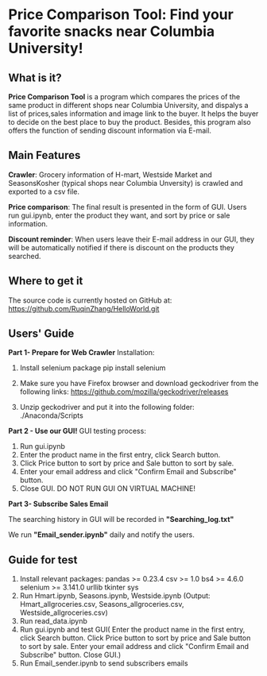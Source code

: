# Price Comparison Tool: Find your favorite snacks near Columbia University!
## What is it?

**Price Comparison Tool** is a program which compares the prices of the same product
in different shops near Columbia University, and dispalys a list of prices,sales information and image link to the buyer. It helps the buyer to decide on the best place to buy the product. Besides, this program also offers the function of sending discount information via E-mail.


## Main Features

**Crawler**: Grocery information of H-mart, Westside Market and SeasonsKosher (typical shops near Columbia Unversity) is crawled and exported to a csv file.

**Price comparison**: 
The final result is presented in the form of GUI. Users run gui.ipynb, enter the product they want, and sort by price or sale information.

**Discount reminder**: When users leave their E-mail address in our GUI, they will be automatically notified if there is discount on the products they searched.

## Where to get it
The source code is currently hosted on GitHub at: https://github.com/RuqinZhang/HelloWorld.git


## Users' Guide

**Part 1- Prepare for Web Crawler**
Installation:

1. Install selenium package
pip install selenium

2. Make sure you have Firefox browser and download geckodriver from the following links:
https://github.com/mozilla/geckodriver/releases

3. Unzip geckodriver and put it into the following folder:
./Anaconda/Scripts

**Part 2 - Use our GUI!**
  GUI testing process:
1. Run gui.ipynb
2. Enter the product name in the first entry, click Search button.
3. Click Price button to sort by price and Sale button to sort by sale.
4. Enter your email address and click "Confirm Email and Subscribe" button.
5. Close GUI. 
DO NOT RUN GUI ON VIRTUAL MACHINE!

**Part 3- Subscribe Sales Email**

The searching history in GUI will be recorded in **"Searching_log.txt"**

We run **"Email_sender.ipynb"** daily and notify the users. 

## Guide for test
1. Install relevant packages:
pandas >= 0.23.4
csv >= 1.0
bs4 >= 4.6.0
selenium >= 3.141.0
urllib
tkinter
sys
2. Run Hmart.ipynb, Seasons.ipynb, Westside.ipynb
(Output: Hmart_allgroceries.csv, Seasons_allgroceries.csv, Westside_allgroceries.csv)
3. Run read_data.ipynb 
4. Run gui.ipynb and test GUI( Enter the product name in the first entry, click Search button.
 Click Price button to sort by price and Sale button to sort by sale.  Enter your email address and click "Confirm Email and Subscribe" button.  Close GUI.)
5. Run Email_sender.ipynb to send subscribers emails
